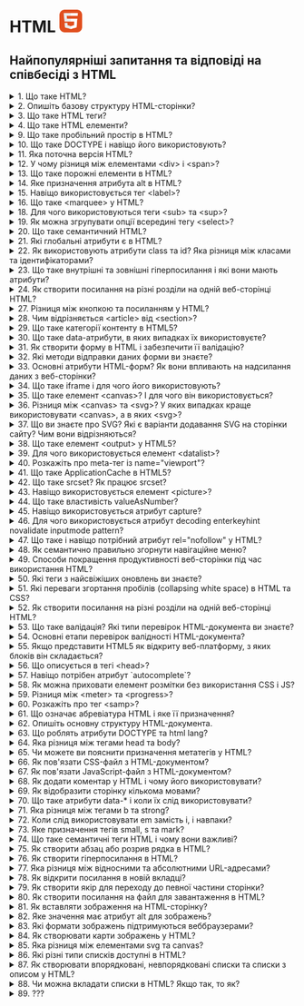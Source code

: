<h1>
  HTML <img src="./assets/html.svg" width="40" height="40" alt="HTML logo"/>
</h1>

<h2>Найпопулярніші запитання та відповіді на співбесіді з HTML</h2>

<details>
<summary>1. Що таке HTML?</summary>

#### HTML

`HTML` (HyperText Markup Language) — це інструкція для браузера, яка визначає
стандарт розмітки HTML, що використовується в документі.

[MDN link](https://developer.mozilla.org/en-US/docs/Web/HTML)

</details>

<details>
<summary>2. Опишіть базову структуру HTML-сторінки?</summary>

#### HTML

**Базова структура HTML-сторінки:**

Основні елементи:

`<!DOCTYPE html>` — оголошення типу документа. `<html>` — корінь HTML-документа.
`<head>` — метаінформація (включає кодування, viewport, заголовок). `<body>` —
основний вміст сторінки. `<header>`, `<main>`, `<footer>` — структурні елементи
для організації контенту.

html```

<!DOCTYPE html>
<html lang="en">
<head>
    <meta charset="UTF-8">
    <meta name="viewport" content="width=device-width, initial-scale=1.0">
    <title>Назва сторінки</title>
</head>
<body>
    <h1>Заголовок</h1>
    <p>Контент сторінки.</p>
</body>
</html>
```

[MDN link](https://developer.mozilla.org/en-US/docs/Learn_web_development/Core/Structuring_content/Structuring_documents)

</details>

<details>
<summary>3. Що таке HTML теги?</summary>

#### HTML

**HTML-теги** — це основні елементи мови HTML, які використовуються для
створення структури та форматування веб-сторінок.<br> **Формат:** Теги зазвичай
мають відкриваючу та закриваючу частини:

```
<назва_тега>Вміст</назва_тега>
```

### Наприклад:

html```

<p>Це абзац</p>
```

### Типи тегів:

1.  **Парні:** Мають відкриваючий і закриваючий тег (наприклад, `<div></div>`).
2.  **Одинарні:** Самозакриваються (наприклад, `<img />`).<br> Теги визначають
    елементи, такі як заголовки, списки, зображення, таблиці тощо.

[MDN link](https://developer.mozilla.org/en-US/docs/Glossary/Tag)

</details>

<details>
<summary>4. Що таке HTML елементи?</summary>

#### HTML

**HTML-елемент** — це одиниця структури веб-сторінки, що складається з тегу та
його вмісту. Елемент включає відкриваючий тег, закриваючий тег (якщо він
потрібен), а також будь-який вміст між ними.<br>

### Наприклад:

html```

<p>Це абзац.</p>
```

HTML-елементи можуть мати атрибути, що додають додаткову інформацію, наприклад:

html``` <a href="https://example.com">Посилання</a>

````

Тут `href` — це атрибут елемента `<a>`.

[MDN link](https://developer.mozilla.org/en-US/docs/Web/HTML/Element)

</details>

<details>
<summary>5. Що таке HTML атрибути?</summary>

#### HTML

**Атрибути HTML** — це спеціальні властивості, які додаються до тегів HTML для надання додаткової інформації про елементи або зміни їх поведінки. Вони складаються з пар "ім'я-значення", які записуються в відкриваючому тегу елемента.

## Основи атрибутів HTML

### Структура атрибутів

Атрибути зазвичай мають таку структуру:

html```
<element attribute="значення">Текст</element>
````

- **element:** тип HTML елемента (наприклад, `<a>`, `<img>`, `<input>`).
- **attribute:** ім'я атрибута (наприклад, `href`, `src`, `alt`).
- **значення:** значення атрибута, яке може бути обгорнуте в подвійні або
  одинарні лапки.

**Типи атрибутів** Існує кілька категорій атрибутів:

- **Необхідні атрибути**: необхідні для коректної роботи елемента (наприклад,
  `src` для зображень).
- **Необов'язкові атрибути**: використовуються для зміни стандартної поведінки
  (наприклад, `title` для підказок).
- **Стандартні атрибути**: підтримуються багатьма елементами (наприклад,
  `class`, `id`).
- **Атрибути подій**: запускають скрипти при певних діях користувача (наприклад,
  `onclick`).

### Приклади використання

Ось кілька прикладів атрибутів у HTML:

**1. Посилання:**

html``` <a href="https://www.example.com">Приклад посилання</a>

````

Атрибут `href` вказує URL-адресу, на яку веде посилання. 2. Зображення:

**2. Зображення:**

html```
<img src="image.jpg" alt="Опис зображення">
````

Атрибут `src` визначає шлях до зображення, а `alt` надає альтернативний текст.

**3. Форма:**

html``` <input type="text" id="name" name="name" required>

````

Тут `type`, `id`, `name` і `required` є атрибутами, що визначають тип поля вводу та його властивості.

**Важливість атрибутів**

Атрибути дозволяють розширити функціональність HTML елементів, налаштовуючи їх стиль, поведінку та взаємодію з користувачем. Вони є ключовими для створення інтерактивних веб-сторінок і забезпечують можливість валідації форм та інших дій на сайті

[MDN link](https://developer.mozilla.org/en-US/docs/Web/HTML/Attributes)

</details>

<details>
<summary>6. Які типи заголовків існують у HTML?</summary>

#### HTML

HTML має шість рівнів заголовків: `<h1>` до `<h6>`. `<h1>` — найбільший і найважливіший, `<h6>` — найменший і найменш важливий.

</details>

<details>
<summary>7. Які типи списків є в HTML?</summary>

#### HTML

- В HTML існують три основні типи списків:

  - **Нумерований список** (Ordered list `<ol>`): Список, елементи якого пронумеровані.

  - **Маркірований список** (Unordered list `<ul>`): Список, елементи якого позначені маркерами.

  - **Описовий список** (Definition list `<dl>`): Cписок відображається у вигляді тексту, де терміни (`<dt>`) виділяються окремо, а їхні описи (`<dd>`) розташовані під ними із відступом.

[W3schoolsua link](https://w3schoolsua.github.io/html/html_lists.html#gsc.tab=0)

</details>

<details>
<summary>8. Як відокремити частину тексту в HTML?</summary>

#### HTML

Щоб відокремити частину тексту в HTML, ви можете використати різні елементи для форматування чи структурування контенту. Ось кілька способів:

### 1. Використання тегів для виділення частини тексту\*\*

**a) Тег &lt;span&gt;**

Якщо вам потрібно виділити частину тексту без зміни його семантики (формату), ви можете використовувати тег `<span>`. Він не впливає на структуру документа і дає змогу застосовувати стилі через CSS.

html```
<p>Це звичайний текст, а ось <span style="color: red;">ця частина тексту</span> виділена червоним кольором.</p>
````

**b) Тег &lt;strong&gt; або &lt;b&gt;**

Якщо ви хочете підкреслити важливість частини тексту, використовуйте `<strong>`.
Це також має семантичне значення для пошукових систем і доступності. Тег `<b>`
лише додає жирний шрифт без семантики.

html```

<p>Цей текст <strong>важливий</strong> для розуміння.</p>
```

**c) Тег &lt;em&gt; або &lt;i&gt;**

Для виділення тексту курсивом можна використовувати `<em>` (емфаза, має
семантичне значення) або просто `<i>`, який не несе семантичного навантаження.

html```

<p>Цей текст <em>потрібно прочитати уважно</em>.</p>
```

### 2. Використання блочних елементів для відокремлення тексту

Якщо вам потрібно виділити більшу частину тексту або зробити її окремим блоком,
використовуйте блочні елементи:

**a) Тег &lt;div&gt;** Цей елемент використовується для групування інших
елементів або текстів. Ви можете додати до нього стилі або клас.

html```

<div style="background-color: lightgray; padding: 10px;">
  Це відокремлений блок тексту.
</div>
```

**b) Тег &lt;section&gt;**

Якщо частина тексту має певну тематику, можна використати тег `<section>`, який
позначає логічно відокремлену частину документа.

html```

<section>
  <h2>Розділ 1</h2>
  <p>Цей текст належить до першого розділу.</p>
</section>
```

### 3. Використання списків для відокремлення пунктів

**a) Тег &lt;ul&gt; для ненумерованих списків** Використовується для створення
списків без нумерації.

html```

<ul>
  <li>Пункт 1</li>
  <li>Пункт 2</li>
  <li>Пункт 3</li>
</ul>
```

**b) Тег &lt;ol&gt; для нумерованих списків** Використовується для створення
списків з нумерацією.

html```

<ol>
  <li>Перше завдання</li>
  <li>Друге завдання</li>
  <li>Третє завдання</li>
</ol>
```

### Підсумок:

Вибір способу для відокремлення частини тексту залежить від того, що ви хочете
досягти: чи це просто форматування, чи логічна структура контенту. Для простих
стилів — використовуйте `<span>` чи інші інлайнові елементи, для структуризації
— блочні елементи, такі як `<div>`, `<section>`, `<article>`.

</details>

<details>
<summary>9. Що таке пробільний простір в HTML?</summary>

#### HTML

У контексті HTML, **white space** (пробільний простір) — це будь-який невидимий
символ, який використовується для розділення елементів або тексту на сторінці.
Це може бути:

1. **Пробіли (space)**: Використовуються для розділення слів або елементів.
2. **Переноси рядка (newlines)**: Вони відокремлюють рядки тексту або елементів.
3. **Табуляції (tab)**: Використовуються для відступів або для організації коду,
   але не впливають на відображення на сторінці.
4. Різні інші символи пробілу, наприклад, неформатований пробіл (`&nbsp;`), який
   можна використовувати для створення постійного пробілу, що не згортатиметься.

### Як працює пробільний простір у HTML:

1. У HTML браузери зазвичай ігнорують зайві пробіли, нові рядки або табуляції.
   Тобто кілька пробілів або нових рядків між елементами в коді не змінюють
   відображення на сторінці. Наприклад:

html```

<p>Це    приклад    тексту.</p>
```

Відобразиться як:

```
Це приклад тексту.
```

Тобто кілька пробілів між словами буде проігноровано.

2. HTML дозволяє використовувати спеціальні символи для створення пробільного
   простору, коли це потрібно, наприклад:

- **`&nbsp;`** — нерозривний пробіл (не буде згорнутий при згортанні пробілів).
- **`&#160;`** — також нерозривний пробіл.

### Використання пробілу для форматування:

Пробільний простір в HTML також важливий для організації структури коду, що
допомагає зробити його більш читабельним для розробників. Однак пробіли та
відступи не впливають на відображення в браузері (якщо тільки не
використовуються спеціальні символи, як `&nbsp;`).

### Пробіли в текстовому контенті:

Пробільний простір може бути важливим для відображення в текстових елементах,
таких як параграфи (`<p>`), заголовки (`<h1>`, `<h2>`, і т.д.), або списки
(`<ul>`, `<ol>`, `<li>`). Вони допомагають організувати текст і зробити його
більш зрозумілим для користувача.

### Підсумок:

У HTML пробільний простір — це будь-який символ, що не відображається на
сторінці, але використовується для розділення елементів чи тексту. Важливо
розуміти, як браузери обробляють пробіли, щоб правильно структурувати контент.

[MDN link](https://developer.mozilla.org/en-US/docs/Web/API/Document_Object_Model/Whitespace)

</details>

<details>
<summary>10. Що таке DOCTYPE і навіщо його використовують?</summary>

#### HTML

`DOCTYPE` — це інструкція для браузера, яка визначає стандарт розмітки HTML, що
використовується в документі.

### Призначення

    1. **Режим сумісності:** Вказує браузеру використовувати стандартний режим (standards mode), а не режим сумісності (quirks mode).
    2. **Правильний рендеринг:** Забезпечує коректне відображення сторінки відповідно до специфікації обраної версії HTML.

У HTML5 використовується коротка декларація:

```
<!DOCTYPE html>
```

Це мінімізує плутанину і є стандартом для сучасних веб-додатків.

[MDN link](https://developer.mozilla.org/en-US/docs/Glossary/Doctype)

</details>

<details>
<summary>11. Яка поточна версія HTML?</summary>

#### HTML

Поточна версія `HTML` — це `HTML5.2`. Вона була офіційно рекомендована W3C у
грудні 2017 року. HTML продовжує еволюціонувати, але HTML5.2 залишається основою
сучасної розробки.

[Wiki link](https://uk.wikipedia.org/wiki/HTML5)

</details>

<details>
<summary>12. У чому різниця між елементами &lt;div&gt; і &lt;span&gt;?</summary>

#### HTML

Елементи `<div>` і `<span>` в HTML використовуються для структуризації та
стилізації веб-контенту, але мають різні характеристики і призначення.

- `<div>` — є блочним елементом. Це означає, що він завжди починається з нового
  рядка і займає всю ширину доступного простору. Його зазвичай використовують
  для групування великих частин контенту, таких як кілька абзаців або зображення
  з підписами
- `<span>` — є рядковим (інлайн) елементом. Він не починає новий рядок і займає
  лише ту ширину, яку потребує його вміст. Використовується для стилізації
  менших фрагментів тексту або елементів, таких як слова в реченні

[Wiki link](https://uk.wikipedia.org/wiki/Div_and_span)<br>

</details>

<details>
<summary>13. Що таке порожні елементи в HTML?</summary>

#### HTML

Порожні елементи в HTML, також відомі як елементи без вмісту або самозакриваючі
елементи, — це елементи, які не мають внутрішнього вмісту і не потребують
закриваючого тегу. Вони використовуються для вставки специфічних функцій або
вмісту на веб-сторінці без необхідності оточувати їх текстом чи іншими
елементами.

### Основні характеристики порожніх елементів

1. Відсутність вмісту: Порожні елементи не містять тексту чи інших тегів між
   відкриваючим і закриваючим тегами. Наприклад, тег <br> використовується для
   вставки розриву рядка, а <img> — для вставки зображення.
2. Закриваючий тег: У HTML5 порожні елементи можуть бути представлені без
   закриваючого тегу, але їх можна також закривати за допомогою слешу (/>).
   Наприклад:
3. Приклади порожніх елементів: Основні приклади включають:

- `<img>` — для зображень.
- `<br>` — для розриву рядка.
- `<input>` — для елементів форми.
- `<hr>` — для горизонтальної лінії. Ці елементи не містять тексту чи інших
  елементів всередині.

4. Семантичне значення: Хоча порожні елементи не містять контенту, вони
   виконують важливі функції у структурі HTML-документа, забезпечуючи правильну
   семантику та функціональність сторінки

Порожні елементи є важливими для створення структурованих і функціональних
веб-сторінок, оскільки вони дозволяють інтегрувати різноманітний вміст без
зайвих тегів або контенту.

</details>

<details>
<summary>14. Яке призначення атрибута alt в HTML?</summary>

#### HTML

- Атрибут `alt` використовується для надання текстового опису зображення, якщо
  зображення не може бути відображене. Це також важливо для доступності, адже
  екранні читалки можуть озвучувати цей текст для людей з порушеннями зору.

[css.in.ua link](https://css.in.ua/html/tag/img/alt)<br>
[Attributes list on MDN link](https://developer.mozilla.org/en-US/docs/Web/HTML/Attributes)

</details>

<details>
<summary>15. Навіщо використовується тег &lt;label&gt;?</summary>

#### HTML

Тег `<label>` використовується для асоціації тексту з елементом форми, щоб
зробити його доступним для користувачів. Це полегшує взаємодію з формами,
особливо для користувачів з обмеженими можливостями.

html```

<form>
  <label for="username">Ім'я користувача:</label>
  <input type="text" id="username" name="username">

<label for="password">Пароль:</label>
<input type="password" id="password" name="password">

<button type="submit">Відправити</button>

</form>
```

</details>

<details>
<summary>16. Що таке &lt;marquee&gt; у HTML?</summary>

#### HTML

Тег `<marquee>` в HTML використовується для створення прокручуваного тексту або
елементів на веб-сторінці, відомого як "біжуча строка". Цей елемент дозволяє
переміщати текст або зображення в горизонтальному або вертикальному напрямку.

### Основні характеристики

- **Напрямок прокрутки:** За замовчуванням текст рухається зліва направо, але
  можна змінити напрямок на праворуч, вгору чи вниз за допомогою атрибута
  `direction`.
- **Тип поведінки:** Атрибут `behavior` визначає, як буде відбуватися прокрутка:
  - **`scroll`**: текст постійно рухається в заданому напрямку.
  - **`slide`**: текст рухається до краю і зупиняється.
  - **`alternate`**: текст змінює напрямок при досягненні краю12.

### Атрибути

Тег `<marquee>` має кілька атрибутів, які дозволяють налаштувати його вигляд і
поведінку:

- **`bgcolor`**: задає колір фону.
- **`height`**: висота області прокрутки.
- **`width`**: ширина області прокрутки.
- **`loop`**: кількість повторів прокрутки (за замовчуванням — безкінечно).
- **`scrollamount`**: швидкість руху контенту (значення в пікселях).
- **`scrolldelay`**: затримка між рухами в мілісекундах13.

### Приклад використання

Ось простий приклад використання тегу `<marquee>`:

html```
<marquee behavior="scroll" direction="left" bgcolor="#ffcc00" scrollamount="10">
Це біжучий текст! </marquee>

````

### Застарілість

Варто зазначити, що тег `<marquee>` вважається застарілим і не рекомендований для використання у сучасних веб-дизайнах. Багато розробників віддають перевагу CSS-анімаціям для досягнення подібного ефекту, оскільки це забезпечує кращу контрольованість і сумісність з новими стандартами HTML

[MDN link](https://developer.mozilla.org/en-US/docs/Web/HTML/Element/marquee)

</details>

<details>
<summary>17. Як відобразити таблицю на веб-сторінці HTML?</summary>

#### HTML

Щоб відобразити таблицю на веб-сторінці HTML, потрібно використовувати спеціальні теги для таблиць. Ось основні кроки та елементи для створення таблиці в HTML:

### 1. Основні теги для таблиці

- **`<table>`**: Створює саму таблицю.
- **`<tr>`**: Означає рядок таблиці (table row).
- **`<th>`**: Означає заголовок таблиці (table header), використовується для створення заголовків стовпців.
- **`<td>`**: Означає клітинку таблиці (table data), використовується для введення даних у таблицю.
- **`<thead>`**, **`<tbody>`**, **`<tfoot>`**: Означають частини таблиці для заголовків, основного вмісту та підсумкових рядків відповідно.

### 2. Приклад базової таблиці в HTML

html```
<table>
  <tr>
    <th>Заголовок 1</th>
    <th>Заголовок 2</th>
  </tr>
  <tr>
    <td>Дані 1</td>
    <td>Дані 2</td>
  </tr>
  <tr>
    <td>Дані 3</td>
    <td>Дані 4</td>
  </tr>
</table>
````

[MDN link](https://developer.mozilla.org/en-US/docs/Learn_web_development/Core/Structuring_content/HTML_table_basics)

</details>

<details>
<summary>18. Для чого використовуються теги &lt;sub&gt; та &lt;sup&gt;?</summary>

#### HTML

Теги `<sub>` і `<sup>` використовуються для відображення тексту у вигляді
підрядкового (наприклад, для хімічних формул) або верхньорядкового (наприклад,
для степенів) тексту.

html```

<p>H<sub>2</sub>O - вода</p> <!-- підрядковий текст -->
<p>x<sup>2</sup> - квадрат числа</p> <!-- верхньорядковий текст -->
```

</details>

<details>
<summary>19. Як можна згрупувати опції всередині тегу &lt;select&gt;?</summary>

#### HTML

Опції всередині тегу `<select>` можна групувати за допомогою тегу `<optgroup>`.

**Приклад:**

html``` <select>

  <optgroup label="Фрукти">
    <option value="apple">Яблуко</option>
    <option value="orange">Апельсин</option>
  </optgroup>
  <optgroup label="Овочі">
    <option value="carrot">Морква</option>
    <option value="potato">Картопля</option>
  </optgroup>
</select>
```

</details>

<details>
<summary>20. Що таке семантичний HTML?</summary>

#### HTML

**Семантичний HTML** — це використання тега в HTML, який чітко визначає свою
роль і значення в контексті документа. Це покращує доступність, SEO і підтримку
коду.

Наприклад, замість простого використання `<div>` для створення заголовків або
списків, використовуються спеціалізовані семантичні теги:

- `<header>` — для заголовку сторінки або розділу.
- `<footer>` — для футера.
- `<article>` — для самостійної одиниці контенту.
- `<section>` — для розділу, що містить тематичний вміст.
- `<nav>` — для навігаційних посилань.
- `<main>` — для основного вмісту сторінки.

Це допомагає пошуковим системам і екранним читалям правильно інтерпретувати
вміст сторінки.

[MDN link](https://developer.mozilla.org/en-US/docs/Glossary/Semantics)

</details>

<details>
<summary>21. Які глобальні атрибути є в HTML?</summary>

#### HTML

**Глобальні атрибути** — це атрибути, які можна використовувати з будь-яким
HTML-елементом, незалежно від його типу. Вони задають загальні властивості, такі
як ідентифікатори, стилі, мова, напрямок тексту та інші.

Глобальні атрибути: `id`, `class`, `style`, `title`, `data-*`, `lang`, `dir`,
`hidden`, `tabindex`, `accesskey`, `draggable`, `spellcheck`, `translate`.

</details>

<details>
<summary>22. Як використовують атрибути class та id? Яка різниця між класами та ідентифікаторами?</summary>

#### HTML

Атрибути `class` та `id` в HTML використовуються для ідентифікації та стилізації
елементів, але мають різні функції та обмеження.

### Атрибут `id`

- Унікальність: Атрибут id призначений для унікальної ідентифікації елемента на
  сторінці. Це означає, що в одному HTML-документі не може бути більше одного
  елемента з однаковим значенням `id`.
- Використання: Зазвичай використовується для прив'язки стилів у CSS або для
  доступу до елемента в JavaScript за допомогою методу `getElementById()`.

### Наприклад:

html```

<div id="header">Заголовок</div>
```

```css
#header {
  background-color: #f4f4f4;
}
```

### Атрибут `class`

- Множинність: Атрибут `class` дозволяє кільком елементам мати однакове значення
  класу. Це означає, що один і той же клас може бути застосований до багатьох
  елементів на сторінці.
- Використання: Використовується для групування стилів у CSS або для доступу до
  елементів у JavaScript через метод `getElementsByClassName()`.

### Наприклад:

html```

<div class="city">Київ</div>
<div class="city">Львів</div>
```

```js
const cities = document.getElementsByClassName('city');
```

### Основні відмінності між `class` та `id`

| Характеристика         | Атрибут `id`             | Атрибут `class`                          |
| ---------------------- | ------------------------ | ---------------------------------------- |
| Унікальність           | Унікальний на сторінці   | Може бути спільним для кількох елементів |
| Використання           | Для конкретного елемента | Для групи елементів                      |
| Доступ у JS            | `getElementById()`       | `getElementsByClassName()`               |
| Чутливість до регістру | Так                      | Так                                      |

Різниця:

- `class` може бути присвоєний кільком елементам, в той час як id має бути
  унікальним на сторінці (один елемент з таким ідентифікатором).
- `id` має вищий пріоритет у CSS, якщо використовувати селектори з однаковою
  специфічністю.

Підсумок:

- `class`: для групування елементів з однаковими стилями або функціональністю.
- `id`: для унікальної ідентифікації елемента на сторінці.

[w3schoolsua link](https://w3schoolsua.github.io/html/html_id.html#gsc.tab=0)

</details>

<details>
<summary>23. Що таке внутрішні та зовнішні гіперпосилання і які вони мають атрибути?</summary>

#### HTML

Внутрішні та зовнішні гіперпосилання в HTML є важливими елементами для навігації
веб-сторінок. Ось їх визначення та основні атрибути.

**Внутрішні гіперпосилання** — це посилання, яке веде на іншу частину тієї ж
веб-сторінки або на іншу сторінку того ж сайту.

**Зовнішні гіперпосилання** — це посилання, яке веде на інший сайт або домен.

### Атрибути для обох типів посилань:

1.  `href`: Основний атрибут, який вказує на адресу ресурсу (URL).

- Для внутрішнього посилання: `<a href="#section1">Перейти до розділу 1</a>`
- Для зовнішнього посилання:
  `<a href="https://example.com">Перейти на зовнішній сайт</a>`

2.  `target`: Визначає, де буде відкриватися посилання.

- `_self` — відкривається в тому ж вікні або вкладці (за замовчуванням).
- `_blank` — відкривається в новій вкладці або вікні.
- Приклад для відкриття в новій вкладці:
  `<a href="https://example.com" target="_blank">Відкрити в новій вкладці</a>`

3. rel: Визначає відносини між поточною сторінкою та сторінкою, на яку веде
   посилання. Для зовнішніх посилань часто використовують:

- `rel="noopener"`: запобігає передаванню інформації про джерело.
- `rel="noreferrer"`: запобігає передаванню реферера.
- Наприклад:
  `<a href="https://example.com" target="_blank" rel="noopener noreferrer">Зовнішнє посилання</a>`

[Wiki link](https://uk.wikipedia.org/wiki/Гіперпосилання)

</details>

<details>
<summary>24. Як створити посилання на різні розділи на одній веб-сторінці HTML?</summary>

#### HTML

Щоб створити посилання на різні секції в межах однієї HTML-сторінки,
використовуються ідентифікатори (id) елементів і посилання з символом #.

Приклад:

1. Додайте ідентифікатори до секцій:

html```

<h1 id="section1">Секція 1</h1>
<p>Тут текст секції 1.</p>

<h1 id="section2">Секція 2</h1>
<p>Тут текст секції 2.</p>
```

2. Створіть посилання, які вказують на ці секції:

html``` <a href="#section1">Перейти до Секції 1</a> <a href="#section2">Перейти
до Секції 2</a>

````

Клік на посилання прокрутить сторінку до відповідного елемента з вказаним `id`.

</details>

<details>
<summary>25. Чи мають елементи HTML власні дефолтні специфічні стилі?</summary>

#### HTML

Так, кожен HTML-елемент має дефолтні стилі, які задаються браузером (user agent styles). Наприклад:

`<h1>` — великий жирний текст.
`<ul>` і `<ol>` — відступи та маркери/нумерація.
`<a>` — синій текст з підкресленням.
`<button>` — стандартне оформлення кнопки.
`<input>` — базова рамка та відступи.

</details>

<details>
<summary>26. Як семантично правильно зверстати зображення з підписом?</summary>

#### HTML

Використовуйте тег `<figure>` для обгортки зображення і `<figcaption>` для підпису.

html```
<figure>
  <img src="example.jpg" alt="Опис зображення">
  <figcaption>Підпис до зображення</figcaption>
</figure>
````

**Пояснення:**

- `<figure>` — елемент, який містить зображення та його підпис. Це семантичний
  контейнер, який допомагає групі вмісту (наприклад, зображення, діаграми,
  таблиці) бути структурованим та зрозумілим.

- `<img>` - сам елемент зображення. Важливо завжди використовувати атрибут alt,
  який описує зображення. Це необхідно для доступності, щоб люди з вадами зору
  могли зрозуміти, що зображено.

- `<figcaption>` — елемент підпису, який пояснює зображення. Він може бути
  розташований як до, так і після тега `<img>`, але найчастіше ставлять його
  після зображення для кращої читальності.

Додатково: Якщо картинка має декоративний характер (наприклад, фонова або
декоративна іконка), атрибут alt можна залишити порожнім:
`<img src="image.jpg" alt="">`. Використання семантичних елементів покращує
доступність та полегшує індексацію сторінки пошуковими системами.

</details>

<details>
<summary>27. Різниця між кнопкою та посиланням у HTML?</summary>

#### HTML

- **Кнопка** (`<button>`) використовується для виконання дії на сторінці,
  наприклад, для відправки форми або запуску скрипта.
- **Посилання** (`<a>`) використовується для навігації до іншої сторінки або
ресурсу.
</details>

<details>
<summary>28. Чим відрізняється &lt;article&gt; від &lt;section&gt;?</summary>

#### HTML

- **`<article>`** використовується для незалежних, самодостатніх блоків
  контенту, які можуть бути повторно використані чи розповсюджені, наприклад,
  статті, блог-пости, новини.

- **`<section>`** — це частина документа, яка організовує контент за темами чи
розділами, але не має значення без контексту всього документа.
</details>

<details>
<summary>29. Що таке категорії контенту в HTML5?</summary>

#### HTML

Категорії контенту в HTML5 визначають типи елементів і їх роль у документі.
Основні категорії:

- **Metadata content** (метадані)
- **Flow content** (потоковий контент)
- **Sectioning content** (секційний контент)
- **Heading content** (заголовки)
- **Phrasing content** (фразовий контент)
- **Embedded content** (вбудований контент)
- **Interactive content** (інтерактивний контент).
</details>

<details>
<summary>30. Що таке data-атрибути, в яких випадках їх використовуєте?</summary>

#### HTML

**Data-атрибути** — це спеціальні атрибути в HTML, які дозволяють зберігати
додаткову інформацію про елементи без необхідності використовувати нестандартні
атрибути. Вони починаються з префікса data-, після якого може слідувати будь-яке
слово, що описує дані.

### Основні характеристики data-атрибутів

**1. Синтаксис:** Data-атрибут повинен починатися з `data-`, після чого йде
назва атрибута, яка може містити літери, цифри та дефіси. Наприклад:

html```

<div data-user-id="12345"></div>
```

**2. Зберігання даних:** Data-атрибути використовуються для зберігання
інформації, яка не відображається на екрані, але може бути корисною для скриптів
або стилів. Це дозволяє розширити функціональність HTML-елементів без порушення
стандартів.

**3. Доступ через JavaScript:** Для доступу до значень data-атрибутів у
JavaScript можна використовувати об'єкт `dataset`. Наприклад:

JavaScript``` const userId = document.querySelector('div').dataset.userId; //
"12345"

````

### Використання в CSS:

Data-атрибути також можуть бути використані в CSS для стилізації елементів на основі їх значень. Наприклад:

```css
div[data-user-id="12345"] {
  background-color: yellow;
}
````

### Коли використовувати data-атрибути

- Зберігання метаданих: Коли потрібно зберігати інформацію про елемент, яка не є
  частиною видимого контенту (наприклад, ідентифікатори, статуси).
- Взаємодія з JavaScript: Коли дані потрібні для обробки подій або маніпуляцій
  на сторінці.
- Стилізація: Коли потрібно змінювати стиль елемента в залежності від його
  атрибутів. Data-атрибути є потужним інструментом для веб-розробників, оскільки
  вони дозволяють зберігати додаткову інформацію без шкоди для структури
  документа і забезпечують легкий доступ до цих даних через JavaScript та CSS.

[MDN link](https://developer.mozilla.org/en-US/docs/Learn_web_development/Howto/Solve_HTML_problems/Use_data_attributes)
[MDN link](https://developer.mozilla.org/en-US/docs/Web/HTML/Global_attributes/data-*)

</details>

<details>
<summary>31. Як створити форму в HTML і забезпечити її валідацію?</summary>

#### HTML

Створення форм в HTML є важливим аспектом веб-розробки, що дозволяє користувачам
вводити та надсилати дані. Для забезпечення коректності введених даних існують
різні методи валідації форм. Розглянемо, як створити базову форму та реалізувати
її валідацію.

## Створення форми в HTML

### Основна структура

Форма в HTML визначається за допомогою тегу `<form>`, який містить інші
елементи, такі як поля введення, кнопки тощо. Основні атрибути тега `<form>`:

- **action**: URL-адреса, куди будуть надсилатися дані форми.
- **method**: метод надсилання даних (зазвичай GET або POST).

### Приклад базової форми

html```

<form action="/submit" method="post">
    <label for="username">Ім'я користувача:</label>
    <input type="text" id="username" name="username" required>

    <label for="password">Пароль:</label>
    <input type="password" id="password" name="password" required>

    <input type="submit" value="Відправити">

</form>
```

У цьому прикладі форма містить два поля: для введення імені користувача та
пароля. Атрибут required забезпечує, що ці поля повинні бути заповнені перед
відправкою.

### Валідація форм

Валідація форм може бути реалізована як на стороні клієнта (в браузері), так і
на стороні сервера.

**1. Валідація на стороні клієнта**

HTML5 пропонує вбудовану валідацію через атрибути, такі як `required`,
`minlength`, `maxlength`, `pattern` тощо.

Наприклад:

html``` <input type="email" id="email" name="email" required>

````

Цей код забезпечує перевірку, що введене значення є дійсною електронною адресою.

**2. Валідація за допомогою JavaScript**

Для більш складних перевірок можна використовувати JavaScript.

Наприклад:

```js
<form id="myForm">
    <label for="age">Вік:</label>
    <input type="number" id="age" name="age">
    <input type="submit" value="Відправити">
</form>

<script>
document.getElementById("myForm").onsubmit = function() {
    var age = document.getElementById("age").value;
    if (age < 18) {
        alert("Вам повинно бути не менше 18 років.");
        return false; // Зупиняє відправку форми
    }
};
</script>
````

У цьому прикладі при спробі відправити форму перевіряється, чи вік користувача
не менше 18 років.

**3. Валідація на стороні сервера**

Незалежно від того, чи проводиться валідація на клієнтській стороні, важливо
також перевіряти дані на сервері для запобігання зловживанням та помилкам.

### Висновок

Створення форм у HTML є простим процесом, який можна доповнити різними методами
валідації для забезпечення коректності введених даних. Використовуючи атрибути
HTML5 та JavaScript, ви можете створити зручні та безпечні форми для збору
інформації від користувачів.

[freecodecamp link](https://www.freecodecamp.org/ukrainian/news/formy-v-html-yak-stvoryty-bazovi-formy-za-dopomohoyu-html/)

</details>

<details>
<summary>32. Які методи відправки даних форми ви знаєте?</summary>

#### HTML

Існує кілька основних методів відправки даних форми в HTML, які визначають, як
дані будуть передані на сервер. Основні з них — це GET та POST.

**1. Метод `GET`**

Метод `GET` передає дані через URL-адресу. Усі параметри запиту додаються до
URL, що робить їх видимими в адресному рядку браузера. Це підходить для запитів,
які не потребують конфіденційності, наприклад, для форм пошуку.

Приклад:

html```

<form action="http://example.com/search" method="get">
    <input type="text" name="query" placeholder="Пошук...">
    <input type="submit" value="Знайти">
</form>

````

_Переваги:_

- Простота використання.
- Легкість у кешуванні запитів.

_Недоліки:_

- Обмеження на кількість переданих даних (залежить від браузера).
- Дані видимі в адресному рядку, що небажано для конфіденційної інформації.

**2. Метод `POST`**

Метод `POST` передає дані в тілі HTTP-запиту, що робить їх невидимими для користувача. Цей метод підходить для форм, які містять конфіденційну інформацію (наприклад, паролі) або великі обсяги даних.

Приклад:

html```
<form action="http://example.com/submit" method="post">
    <input type="text" name="username" placeholder="Ім'я користувача" required>
    <input type="password" name="password" placeholder="Пароль" required>
    <input type="submit" value="Увійти">
</form>

````

_Переваги:_

- Більше обмежень на обсяг переданих даних.
- Дані не відображаються в адресному рядку.

_Недоліки:_

- Менш зручний для кешування.

**3. Використання `FormData`**

Об'єкт `FormData` дозволяє збирати дані з форми та надсилати їх за допомогою
JavaScript (наприклад, через `fetch`). Це особливо корисно для асинхронних
запитів.

_Приклад:_

```
<form id="myForm">
    <input type="text" name="name" value="John">
    <input type="submit">
</form>

<script>
document.getElementById('myForm').onsubmit = async (e) => {
    e.preventDefault();
    let formData = new FormData(e.target);
    let response = await fetch('/submit', {
        method: 'POST',
        body: formData
    });
    let result = await response.json();
    alert(result.message);
};
</script>
```

_Переваги:_

- Можливість надсилати файли разом з іншими даними.
- Гнучкість у роботі з формами без перезавантаження сторінки.

### Висновок

Основними методами відправки даних форм є GET і POST, кожен з яких має свої
переваги і недоліки. Для більш складних сценаріїв можна використовувати об'єкт
FormData, що забезпечує гнучкість і можливість асинхронного надсилання даних.

[MDN link](https://developer.mozilla.org/en-US/docs/Learn_web_development/Extensions/Forms/Sending_and_retrieving_form_data)

</details>

<details>
<summary>33. Основні атрибути HTML-форм? Як вони впливають на надсилання даних з веб-сторінки?</summary>

#### HTML

### Основні атрибути HTML-форм:

- **action:** Визначає URL, куди відправляються дані форми.
- **method:** Визначає метод HTTP для відправки даних (GET або POST).
- **enctype:** Вказує тип кодування при відправці форми (наприклад,
  multipart/form-data для завантаження файлів).
- **target:** Визначає, де відкриється результат після відправки форми
  (наприклад, `_blank` для нового вікна).
- **name:** Дає ім'я формі для ідентифікації в JavaScript або під час відправки
  даних.

Ці атрибути визначають, як дані форми будуть оброблені, куди відправлені та як
їх передавати (наприклад, безпечно через POST чи через URL з GET).

Приклад HTML-форм з основними атрибутами:

```
<form action="/submit" method="POST" enctype="multipart/form-data" target="_blank">
  <label for="username">Ім'я користувача:</label>
  <input type="text" id="username" name="username" required>

  <label for="file">Файл:</label>
  <input type="file" id="file" name="file">

  <button type="submit">Відправити</button>
</form>
```

</details>

<details>
<summary>34. Що таке iframe і для чого його використовують?</summary>

#### HTML

**iFrame (inline frame)** — це HTML-елемент, який дозволяє вбудовувати один
HTML-документ у межах іншого. Це створює прямокутну область на веб-сторінці, в
якій може відображатися вміст з іншого джерела, включаючи веб-сторінки, відео,
карти та інші інтерактивні елементи.

## Використання iFrame

### iFrame має кілька основних застосувань:

- **Вбудовування зовнішнього контенту:** За допомогою iFrame можна вставляти
  контент з інших веб-сайтів, наприклад, новинні стрічки, соціальні мережі або
  інтерактивні елементи. Це дозволяє збагачувати хост-сайт динамічним контентом
  без складної інтеграції.
- **Інтеграція мультимедіа:** iFrame часто використовується для вбудовування
  відео з платформ, таких як YouTube або Vimeo. Це дозволяє користувачам
  переглядати відео безпосередньо на сторінці без необхідності переходити на
  інший сайт.
- **Відображення карт:** Наприклад, Google Maps можна вбудувати на сайт за
  допомогою iFrame, що дозволяє відвідувачам бачити місцезнаходження компанії
  безпосередньо на сторінці.
- **Створення "сайту всередині сайту":** iFrame може використовуватися для
  вбудовування інших веб-сайтів або мікросайтів, дозволяючи користувачам
  переміщатися по них без виходу з основної сторінки.
- **Ізоляція контенту:** Розробники можуть використовувати iFrame для ізоляції
  контенту, який може поводитися по-різному в різних браузерах. Це може бути
  корисно для тимчасових рішень під час розробки постійних.

[MDN link](https://developer.mozilla.org/en-US/docs/Web/HTML/Element/iframe)
[MDN Embedding link](https://developer.mozilla.org/en-US/docs/Learn_web_development/Core/Structuring_content/General_embedding_technologies)

</details>

<details>
<summary>35. Що таке елемент &lt;canvas&gt;? І для чого він використовується?</summary>

#### HTML

Елемент `<canvas>` — це контейнер для малювання графіки за допомогою JavaScript.

**Призначення:**

- Створення 2D-графіки (малювання ліній, фігур).
- Анімація.
- Візуалізація даних (графіки, діаграми).
- Обробка зображень.
- Рендеринг ігор або інтерактивних ефектів.
</details>

<details>
<summary>36. Різниця між &lt;canvas&gt; та &lt;svg&gt;? У яких випадках краще використовувати &lt;canvas&gt;, а в яких &lt;svg&gt;?</summary>

#### HTML

**Різниця:**

**1. `<canvas>`:**

- Растрова графіка.
- Малюнок оновлюється пікселями.
- Підходить для анімацій, ігор, візуалізацій із високою частотою оновлення.

**2. `<svg>`:**

- Векторна графіка.
- Заснована на XML, дозволяє працювати з окремими елементами.
- Підходить для статичних зображень, діаграм, ікон.

**Вибір:**

Використовуйте `<canvas>`, якщо потрібна швидкодіюча динамічна графіка (графіки,
ігри). Використовуйте `<svg>`, якщо важливі чіткість при масштабуванні та
інтерактивність окремих елементів.

### `<canvas>`

**Плюси:**

- Гнучкість: можна малювати будь-які графічні елементи.
- Висока швидкість при великій кількості елементів.
- Підходить для анімацій та ігор.

**Мінуси:**

- Векторне масштабування неможливе.
- Важче маніпулювати окремими елементами після їх малювання.
- Потрібен JavaScript для малювання.

### `<svg>`

**Плюси:**

- Векторна графіка: масштабування без втрати якості.
- Легко редагувати елементи після малювання.
- Підтримка анімацій через CSS та SMIL.

**Мінуси:**

- Менша продуктивність при великій кількості елементів.
- Не так гнучко, як canvas для складних анімацій або ігор.
</details>

<details>
<summary>37. Що ви знаєте про SVG? Які є варіанти додавання SVG на сторінки сайту? Чим вони відрізняються?</summary>

#### HTML

**SVG (Scalable Vector Graphics)** — це формат векторної графіки, який дозволяє
створювати двомірні зображення за допомогою XML. Існує кілька способів додавання
SVG на веб-сторінки, кожен з яких має свої особливості.

### Варіанти додавання SVG на веб-сторінки

**1. Використання тегу `<img>`**

Цей метод є найпростішим способом вставлення SVG. Просто вкажіть шлях до файлу
SVG у атрибуті src:

```
<img src="my-image.svg" alt="Опис зображення">
```

_Переваги:_

- Легкість використання.
- Підтримка всіх браузерів.

_Недоліки:_

- Обмежена можливість стилізації через CSS.

**2. Вбудовування SVG через тег `<svg>`**

Ви можете вставити код SVG безпосередньо в HTML-документ:

```
<svg width="200" height="200">
    <circle cx="100" cy="100" r="80" fill="green" />
</svg>

```

_Переваги:_

- Можливість стилізації через CSS.
- Легкий доступ до елементів SVG для маніпуляцій за допомогою JavaScript.

_Недоліки:_

- Збільшення розміру HTML-документа, якщо SVG великий.

**3. Використання тегу `<object>`**

Цей метод дозволяє вставити SVG як об'єкт:

```
<object data="my-image.svg" type="image/svg+xml" width="300" height="300"></object>
```

_Переваги:_

- Підтримує інтерактивність SVG.
- Можливість завантаження SVG з інших доменів. Недоліки:
- Може не підтримуватися в деяких старих браузерах

**4. Використання тегу `<iframe>`**

SVG можна також вставити через iframe:

```
<iframe src="my-image.svg" width="300" height="300"></iframe>
```

_Переваги:_

- Ізоляція контенту, що може бути корисним для безпеки.

_Недоліки:_

- Обмежена можливість взаємодії з CSS і JavaScript на сторінці.

**5. Використання псевдоелементів `::before` або `::after`**

SVG можна вставити в CSS через властивість `content`:

```css
.element::before {
  content: url('my-image.svg');
}
```

_Переваги:_

- Додає графіку без зміни HTML-коду. Недоліки:
- Обмежена можливість взаємодії та стилізації

_Висновок_

Кожен метод додавання SVG має свої переваги та недоліки. Вибір підходящого
способу залежить від конкретних потреб проекту. Вбудовування SVG через тег
`<svg>` забезпечує найбільшу гнучкість у стилізації та інтерактивності, тоді як
використання `<img>` є найпростішим способом для статичних зображень.

[freecodecamp link](https://www.freecodecamp.org/ukrainian/news/yak-vykorystovuvaty-zobrazhennya-svg-u-css-ta-html-tutorial-dlya-pochatkivtsiv/)<br>
[MDN link](https://developer.mozilla.org/en-US/docs/Web/SVG/Tutorial)

</details>

<details>
<summary>38. Що таке елемент &lt;output&gt; у HTML5?</summary>

#### HTML

Елемент `<output>` в HTML5 використовується для відображення результату
обчислень або взаємодії з формами. Зазвичай використовується для відображення
значень, отриманих після введення даних у форму або виконання JavaScript.

</details>

<details>
<summary>39. Для чого використовується елемент  &lt;datalist&gt;?</summary>

#### HTML

Елемент `<datalist>` використовується для створення списку варіантів, які можна
вибрати в полі введення `<input>`.

```
<input list="options" name="example">
<datalist id="options">
  <option value="Варіант 1">
  <option value="Варіант 2">
  <option value="Варіант 3">
</datalist>
```

</details>

<details>
<summary>40. Розкажіть про meta-тег із name="viewport"?</summary>

#### HTML

Мета-тег `<meta name="viewport">` використовується для управління масштабуванням
і відображенням сторінки на мобільних пристроях.

```
<meta name="viewport" content="width=device-width, initial-scale=1.0" />
```

</details>

<details>
<summary>41. Що таке ApplicationCache в HTML5?</summary>

#### HTML

**`ApplicationCache`** в HTML5 — це механізм для офлайн-доступу до веб-додатків.
Він дозволяє зберігати ресурси веб-сторінки (HTML, CSS, JavaScript, зображення)
в кеші браузера, що дає змогу користувачам працювати з додатком без
інтернет-з’єднання.

Відповідно до специфікації HTML5, цей механізм був застарілий і замінений новими
API, такими як **Service Workers**.

</details>

<details>
<summary>42. Що таке srcset? Як працює srcset?</summary>

#### HTML

**`srcset`** — це атрибут, який дозволяє браузеру вибирати найбільш підходящий
варіант зображення в залежності від роздільної здатності екрана або ширини
вікна.

Як працює: Вказує кілька варіантів зображень з різною роздільною здатністю або
розмірами, і браузер вибирає найкращий залежно від умов. Наприклад:

```
<img src="image.jpg" srcset="image-480w.jpg 480w, image-800w.jpg 800w" alt="example">
```

</details>

<details>
<summary>43. Навіщо використовується елемент &lt;picture&gt;?</summary>

#### HTML

Елемент **`<picture>`** використовується для визначення різних варіантів
зображень в залежності від умов, таких як розмір екрану або роздільна здатність.
Це дозволяє вибирати найкраще зображення для конкретного пристрою.

</details>

<details>
<summary>44. Що таке властивість valueAsNumber?</summary>

#### HTML

Властивість `valueAsNumber` повертає значення елемента форми як число. Воно
доступне для елементів, таких як `<input>` з типами `number`, `range` та іншими,
де очікується числове введення. Якщо значення не число, властивість повертає
`NaN`.

</details>

<details>
<summary>45. Навіщо використовується атрибут capture?</summary>

#### HTML

Атрибут capture використовується в елементах форми, таких як
`<input type="file">`, для запуску камери або мікрофона замість вибору файлу з
пам'яті пристрою. Це дозволяє користувачу безпосередньо зробити фото або
записати аудіо.

Приклад використання атрибута `capture`:

```
<form>
  <label for="camera">Зробити фото:</label>
  <input type="file" id="camera" name="camera" accept="image/*" capture="camera">

  <label for="audio">Записати звук:</label>
  <input type="file" id="audio" name="audio" accept="audio/*" capture="microphone">

  <button type="submit">Відправити</button>
</form>
```

</details>

<details>
<summary>46. Для чого використовується атрибут decoding enterkeyhint novalidate inputmode pattern?</summary>

#### HTML

- `decoding`: Визначає, як браузер має обробляти зображення (необов'язкове).
- `enterkeyhint`: Дає браузеру підказку, що робити при натисканні Enter.
- `novalidate`: Вимикає валідацію форми при її відправці.
- `inputmode`: Вказує тип введення (наприклад, текст, телефон).
- `pattern`: Задає регулярний вираз для перевірки введеного значення.

```
<form novalidate>
  <label for="email">Email:</label>
  <input type="email" id="email" name="email" pattern="[a-z0-9._%+-]+@[a-z0-9.-]+\.[a-z]{2,}$" required>

  <label for="phone">Phone:</label>
  <input type="tel" id="phone" name="phone" inputmode="tel" required>

  <label for="comments">Comments:</label>
  <textarea id="comments" name="comments" decoding="async"></textarea>

  <button type="submit" enterkeyhint="send">Submit</button>
</form>
```

</details>

<details>
<summary>47. Що таке і навіщо потрібний атрибут rel="nofollow" у HTML?</summary>

#### HTML

Атрибут `rel="nofollow"` вказує пошуковим системам, що не потрібно враховувати
дане посилання для оцінки рангу сторінки. Зазвичай використовується для
запобігання передачі ваги SEO або для посилань, яким не можна довіряти,
наприклад, в коментарях чи рекламних матеріалах.

Приклад використання атрибута rel="nofollow":

```
<a href="https://example.com" rel="nofollow">Не довіряти цьому посиланню</a>
```

У цьому випадку, пошукові системи не будуть враховувати це посилання при оцінці
сторінки.

</details>

<details>
<summary>48. Як семантично правильно згорнути навігаційне меню?</summary>

#### HTML

Для семантично правильного верстання навігаційного меню використовується елемент
`<nav>`, всередині якого знаходяться списки з посиланнями.

Приклад:

```
<nav>
  <ul>
    <li><a href="#home">Головна</a></li>
    <li><a href="#about">Про нас</a></li>
    <li><a href="#services">Послуги</a></li>
    <li><a href="#contact">Контакти</a></li>
  </ul>
</nav>
```

</details>

<details>
<summary>49. Способи покращення продуктивності веб-сторінки під час використання HTML?</summary>

#### HTML

### 1. Використовувати атрибути `async` або `defer` для завантаження скриптів.

```
<script src="script.js" async></script>
```

### 2. Мінімізувати HTML, CSS і JavaScript.

- Використовуйте інструменти на кшталт UglifyJS для JavaScript та CSS Minifier
  для CSS, щоб зменшити об'єм файлів.

### 3. Використовувати кешування браузера.

- У файлі .htaccess можна додати правила кешування:

```
<filesMatch "\.(html|css|js|jpg|jpeg|png|gif|svg)$">
  ExpiresActive On
  ExpiresDefault "access plus 1 year"
</filesMatch>
```

### 4. Зменшувати розмір зображень (наприклад, за допомогою формату WebP).

```
<img src="image.webp" alt="Image" width="600" height="400">
```

### 5. Використовувати CDN для статичних файлів.

```
<link rel="stylesheet" href="https://cdn.example.com/styles.css">
```

### 6. Використовувати сучасні елементи, як <picture> для адаптивних зображень.

```
<picture>
  <source srcset="image-800w.jpg" media="(min-width: 800px)">
  <img src="image-400w.jpg" alt="Responsive image">
</picture>
```

### 7. Обмежити кількість HTTP-запитів.

- Об'єднати CSS та JavaScript файли: Замість декількох файлів CSS або JS
  об'єднайте їх в один, щоб зменшити кількість запитів.

```
<link rel="stylesheet" href="styles.min.css">
<script src="scripts.min.js"></script>
```

- Використовувати спрайти для зображень: Об'єднайте кілька малих зображень
  (наприклад, іконки) в один файл-спрайт, зменшуючи кількість запитів на
  зображення.

```css
.icon {
  background-image: url('sprite.png');
  background-position: 0 0;
  width: 20px;
  height: 20px;
}
```

- Інлайн-ресурси: Інлайнити невеликі CSS або JavaScript файли прямо в HTML, щоб
  уникнути окремих запитів.

```
<style>
  body { background-color: #fff; }
</style>
<script>
  alert('Page Loaded');
</script>
```

- Використовувати кешування: Налаштуйте заголовки для кешування статичних файлів
  (CSS, JS, зображень), щоб браузер повторно використовував ці ресурси, замість
  того щоб запитувати їх знову.

- Шрифти: Об’єднуйте шрифти в один файл замість використання кількох запитів на
  різні формати (woff, woff2, ttf).

### 8. Використовувати Lazy Loading для зображень.

```
<img src="image.jpg" alt="Image" loading="lazy">
```

</details>

<details>
<summary>50. Які теги з найсвіжіших оновлень ви знаєте?</summary>

#### HTML

- `<mark>`: Для виділення тексту (позначення важливих фрагментів).
- `<progress>`: Для відображення прогресу виконання задачі.
- `<meter>`: Для вимірювання значення в певному діапазоні (наприклад, рівень
  батареї).

</details>

<details>
<summary>51. Які переваги згортання пробілів (collapsing white space) в HTML та CSS?</summary>

#### HTML

**1. Зменшення розміру файлів:** Коли зайві пробіли, нові рядки або табуляції
автоматично згортатимуться, це допомагає зменшити розмір файлів, що може бути
корисно для оптимізації швидкості завантаження веб-сторінки. Це особливо важливо
для мобільних пристроїв або при повільному інтернет-з'єднанні.

**2. Спрощення структури документа:** Згортання пробілів дозволяє уникнути
зайвих пробілів між елементами, що робить код HTML та CSS більш чистим і
зрозумілим. Код стає компактнішим, і його легше підтримувати та редагувати.

**3. Покращення читабельності контенту:** Згортання пробілів дозволяє браузеру
правильно відображати текст, забезпечуючи, щоб зайві пробіли не порушували
структуру та відображення елементів. Це особливо важливо при відображенні тексту
в абзацах, списках або інших блочних елементах.

**4. Ізоляція та відокремлення елементів:** Коли працює згортання пробілів,
можна забезпечити рівномірний розподіл простору між елементами, що дозволяє
більш ефективно керувати відстанями між ними, без того щоб зайві пробіли
впливали на вигляд веб-сторінки.

**5. Уникнення непотрібних порушень макета:** В деяких випадках зайві пробіли
можуть спричиняти небажану поведінку макета, наприклад, додавання непотрібних
відступів між елементами. Згортання пробілів допомагає уникнути таких ситуацій і
зберегти дизайн відповідно до заданих правил стилів.

**Згортання пробілів** — це стандартна поведінка в HTML, що дозволяє браузеру
ігнорувати зайві пробіли, кілька переносів рядка або табуляцій між текстовими
елементами. Таким чином, візуальне відображення не залежить від кількості
пробілів у коді.

[MDN link](https://developer.mozilla.org/en-US/docs/Web/CSS/white-space-collapse)

</details>

<details>
<summary>52. Як створити посилання на різні розділи на одній веб-сторінці HTML?</summary>

#### HTML

Відповідь: Для створення гіперпосилання використовується тег `<a>`. Атрибут href
вказує URL або шлях.

Приклад:

```
<a href="https://example.com">Перейти на Example</a>
```

</details>

<details>
<summary>53. Що таке валідація? Які типи перевірок HTML-документа ви знаєте?</summary>

#### HTML

Валідація — це процес перевірки коректності коду HTML-документа відповідно до
стандартів W3C.

**Типи перевірок:**

1. **Синтаксична валідація** — перевірка правильності синтаксису та структури
   тегів.
2. **Валідація атрибутів** — перевірка правильності та відповідності
   використаних атрибутів.
3. **Валідація доступності (Accessibility)** — перевірка на відповідність
   стандартам доступності, наприклад WCAG.
4. **Перевірка сумісності** — оцінка роботи коду в різних браузерах.
5. **SEO-валидация** — перевірка оптимізації документа для пошукових систем.
6. **Перевірка швидкодії** — аналіз завантаження та продуктивності.
</details>

<details>
<summary>54. Основні етапи перевірок валідності HTML-документа?</summary>

#### HTML

7. **Перевірка синтаксису** — аналіз тегів, вкладеності та закриття.
8. **Перевірка атрибутів** — відповідність атрибутів специфікації.
9. **Перевірка DocType** — відповідність документа заявленому типу.
10. **Перевірка доступності** — наявність елементів для підтримки доступності
    (alt, aria).
11. **Перевірка семантики** — правильне використання семантичних тегів.
12. **Перевірка посилань** — аналіз працездатності та коректності URL.
</details>

<details>
<summary>55. Якщо представити HTML5 як відкриту веб-платформу, з яких блоків він складається?</summary>

#### HTML

13. **Семантика** — семантичні теги для структурування контенту (header, footer,
    article).
14. **Мультимедіа** — підтримка аудіо та відео (audio, video).
15. **Графіка** — елементи для роботи з графікою (canvas, SVG).
16. **Сховище і офлайн** — API для локального зберігання даних (localStorage,
    IndexedDB).
17. **Комунікації** — WebSocket, Server-Sent Events.
18. **Форми** — розширені можливості форм (нові типи input, валідація).
19. **Продуктивність** — API для оптимізації роботи (Web Workers).
20. **Доступність** — ARIA-атрибути для покращення доступності.

</details>

<details>
<summary>56. Що описується в тегі &lt;head&gt;?</summary>

#### HTML

Тег `<head>` містить метаінформацію про документ:

1. **Назва сторінки** — `<title>`.
2. **Мета-теги** — `<meta>` (характеристики документа, ключові слова, опис).
3. **Підключення стилів** — `<link>` (CSS-файли).
4. **Скрипти** — `<script>` (підключення JavaScript).
5. **Фавікон** — `<link>` для іконки сайту.
6. **Інші налаштування** — наприклад, `<base>` для базового URL.

</details>

<details>
<summary>57. Навіщо потрібен атрибут `autocomplete`?</summary>

#### HTML

Атрибут autocomplete в HTML використовується для вказівки браузеру, чи має він
автоматично заповнювати поля форми збереженими даними (наприклад, іменем,
адресою, електронною поштою). Він може бути включений або вимкнений для окремих
полів форми або для всієї форми.

Значення:

`on` — дозволяє автозаповнення. `off` — вимикає автозаповнення.

</details>

<details>
<summary>58. Як можна приховати елемент розмітки без використання CSS і JS?</summary>

#### HTML

Елемент можна приховати за допомогою атрибуту `hidden`:

```
<div hidden>Цей елемент прихований</div>
```

</details>

<details>
<summary>59. Різниця між &lt;meter&gt; та &lt;progress&gt;?</summary>

#### HTML

- `<meter>` використовується для відображення виміряних значень, таких як рівень
  заповнення або температура.
- `<progress>` — для відображення прогресу виконання завдання (наприклад,
  завантаження файлу).

```
<!-- <meter> для виміряного значення -->
<label for="battery">Рівень заряду батареї:</label>
<meter id="battery" value="0.7" min="0" max="1"></meter>

<!-- <progress> для прогресу завдання -->
<label for="fileProgress">Прогрес завантаження:</label>
<progress id="fileProgress" value="30" max="100"></progress>

```

</details>

<details>
<summary>60. Розкажіть про тег &lt;samp&gt;?</summary>

#### HTML

Тег `<samp>` використовується для позначення тексту, який є результатом
виконання комп'ютерної програми, наприклад, повідомлень про помилки або вихідних
даних. Він відображається звичайним шрифтом, але зазвичай використовується для
стилістичних цілей.

Приклад використання тегу `<samp>`:

```
<p>Результат виконання програми: <samp>Помилка: Невірний ввід</samp></p>
```

</details>

<details>
<summary>61. Що означає абревіатура HTML і яке її призначення?</summary>

#### HTML

- HTML — HyperText Markup Language, мова розмітки для структурування вмісту
  вебсторінок (текст, зображення, посилання тощо).

- Призначення — описувати структуру та семантику контенту, який браузер
  відображає користувачу.

</details>

<details>
<summary>62. Опишіть основну структуру HTML-документа.</summary>

#### HTML

- Основна структура HTML-документа:

```html
<!DOCTYPE html>
<!-- Оголошення типу документа -->
<html lang="en">
  <head>
    <meta charset="UTF-8" />
    <title>Назва сторінки</title>
  </head>
  <body>
    <!-- Вміст сторінки -->
  </body>
</html>
```

- Складові:

1. `<!DOCTYPE html>` — вказує, що документ у HTML5.

2. `<html>` — кореневий елемент.

3. `<head>` — метадані (кодова сторінка, заголовок, стилі, скрипти).

4. `<body>` — видимий вміст сторінки.

</details>

<details>
<summary>63. Що роблять атрибути DOCTYPE та html lang?</summary>

#### HTML

- `<!DOCTYPE html>` — повідомляє браузеру, що документ написаний у стандарті
  HTML5, щоб уникнути режиму сумісності.

- `lang` у `<html>` — вказує мову вмісту сторінки для пошукових систем, читачів
  екрану та інших сервісів (наприклад, lang="uk").

</details>

<details>
<summary>64. Яка різниця між тегами head та body?</summary>

#### HTML

- `<head>` — містить метадані про документ (назва, кодування, стилі, скрипти,
  SEO-теги), не відображається безпосередньо на сторінці.

- `<body>` — містить видимий контент для користувача (текст, зображення, кнопки,
  відео тощо).

</details>

<details>
<summary>65. Чи можете ви пояснити призначення метатегів у HTML?</summary>

#### HTML

- Метатеги у `<head>` зберігають метадані про сторінку — інформацію, яку не
  видно користувачу, але використовують браузери, пошукові системи та сервіси.

#### Приклади призначення:

- `<meta charset="UTF-8">` — задає кодування.

- `<meta name="viewport" content="width=device-width, initial-scale=1.0">` —
  адаптивність на мобільних.

- `<meta name="description" content="Опис сторінки">` — SEO.

- `<meta name="robots" content="index, follow">` — інструкції для пошукових
  ботів.

</details>

<details>
<summary>66. Як пов'язати CSS-файл з HTML-документом?</summary>

#### HTML

- У `<head>` додаємо тег:

```html
<link rel="stylesheet" href="styles.css" />
```

- `rel="stylesheet"` — вказує, що це файл стилів.

- `href` — шлях до CSS-файлу.

</details>

<details>
<summary>67. Як пов'язати JavaScript-файл з HTML-документом?</summary>

#### HTML

- Через тег `<script>`:

```html
<script src="script.js"></script>
```

- Зазвичай ставлять перед `</body>`, щоб скрипт завантажувався після HTML.

- Для асинхронного завантаження можна додати `defer` або `async`.

</details>

<details>
<summary>68. Як додати коментар у HTML і чому його використовувати?</summary>

#### HTML

- Синтаксис:

```html
<!-- Це коментар -->
```

#### Призначення:

- Пояснення коду для себе або колег.

- Тимчасове вимкнення частини розмітки без видалення.

- Позначення секцій коду для зручності навігації.

</details>

<details>
<summary>69. Як відобразити сторінку кількома мовами?</summary>

#### HTML

- Можна зробити кількамовність так:

1. Окремі HTML-файли для кожної мови — наприклад, index-en.html, index-uk.html,
   з відповідним lang у `<html>`.

2. Серверна локалізація — сервер віддає потрібну мову залежно від налаштувань
   користувача чи URL (/en/, /uk/).

3. JavaScript + JSON-файли перекладів — підвантаження текстів без
   перезавантаження сторінки (часто у SPA).

4. Фреймворки з i18n — наприклад, react-i18next, vue-i18n, Angular i18n.

- Для базового HTML обов’язково вказувати lang="..." і meta charset="UTF-8".

</details>

<details>
<summary>70. Що таке атрибути data-* і коли їх слід використовувати?</summary>

#### HTML

- `data-*` — це користувацькі атрибути для зберігання будь-яких додаткових даних
  у елементі HTML.

#### Синтаксис:

```html
<div data-user-id="123" data-role="admin"></div>
```

#### Коли використовувати:

- Зберігати інформацію для JavaScript без впливу на відображення.

- Легко отримувати через element.dataset.userId або element.dataset.role.

- Наприклад, для інтерактивних елементів, налаштувань чи передачі даних у JS.

</details>

<details>
<summary>71. Яка різниця між тегами b та strong?</summary>

#### HTML

- `<b>` — просто робить текст візуально жирним, без додаткового смислового
  значення.

- `<strong>` — робить текст жирним і додає семантичний акцент (важливість), що
  враховується пошуковими системами та скрінрідерами.

</details>

<details>
<summary>72. Коли слід використовувати em замість i, і навпаки?</summary>

#### HTML

- `<em>` — виділяє текст курсивом з семантичним наголосом (інтонаційне чи
  логічне підкреслення важливості).

- `<i>` — відображає текст курсивом без зміни смислу (наприклад, іноземні слова,
  технічні терміни, назви).

Якщо потрібно передати смисловий акцент — використовуємо `<em>`. Якщо тільки
стиль відображення — `<i>`.

</details>

<details>
<summary>73. Яке призначення тегів small, s та mark?</summary>

#### HTML

- `<small>` — робить текст меншим і семантично позначає додаткову або другорядну
  інформацію (примітки, дисклеймери).

- `<s>` — відображає текст закресленим, коли він втратив актуальність, але його
  варто залишити для перегляду.

- `<mark>` — виділяє текст жовтим фоном для підсвічування важливого або
  знайденого фрагмента.

</details>

<details>
<summary>74. Що таке семантичні теги HTML і чому вони важливі?</summary>

#### HTML

- Семантичні теги HTML — це теги, які описують зміст і роль свого вмісту
  (наприклад, `<header>`, `<main>`, `<article>`, `<footer>`).

#### Чому важливі:

- Поліпшують SEO — пошукові системи краще розуміють структуру.

- Доступність — скрінрідери можуть правильно інтерпретувати вміст.

- Легше підтримувати та читати код.

- Стандартизують структуру сторінки.

</details>

<details>
<summary>75. Як створити абзац або розрив рядка в HTML?</summary>

#### HTML

- Абзац:

```html
<p>Текст абзацу</p>
```

створює блок з відступами зверху і знизу.

- Розрив рядка:

```html
Текст першого рядка<br />Текст другого рядка
```

переносить текст без створення нового абзацу.

</details>

<details>
<summary>76. Як створити гіперпосилання в HTML?</summary>

#### HTML

- Використовуємо тег `<a>`:

```html
<a href="https://example.com">Текст посилання</a>
```

- `href` — адреса, куди веде посилання.

- Можна додати `target="_blank"` для відкриття в новій вкладці.

</details>

<details>
<summary>77. Яка різниця між відносними та абсолютними URL-адресами?</summary>

#### HTML

**Абсолютний URL** — містить повний шлях із протоколом і доменом.

```html
<a href="https://example.com/page.html">Посилання</a>
```

- Використовується для переходів на зовнішні ресурси або між доменами.

**Відносний URL** — вказує шлях відносно поточного документа.

```html
<a href="/page.html">Посилання</a>
```

- Зручно для внутрішніх сторінок сайту, особливо при розробці й тестуванні.

</details>

<details>
<summary>78. Як відкрити посилання в новій вкладці?</summary>

#### HTML

- Додати атрибут `target="_blank"` до тега `<a>`:

```html
<a href="https://example.com" target="_blank">Відкрити в новій вкладці</a>
```

- Рекомендовано також додати `rel="noopener noreferrer"` для безпеки:

```html
<a href="https://example.com" target="_blank" rel="noopener noreferrer"
  >Відкрити</a
>
```

</details>

<details>
<summary>79. Як створити якір для переходу до певної частини сторінки?</summary>

#### HTML

- Додаємо ідентифікатор елементу:

```html
<h2 id="contacts">Контакти</h2>
```

- Створюємо посилання на цей id:

```html
<a href="#contacts">Перейти до контактів</a>
```

При кліку сторінка прокрутиться до елемента з таким id.

</details>

<details>
<summary>80. Як створити посилання на файл для завантаження в HTML?</summary>

#### HTML

- Використати `<a>` з атрибутом `download`:

```html
<a href="files/manual.pdf" download>Завантажити інструкцію</a>
```

href — шлях до файлу.

download — каже браузеру зберегти файл замість відкриття.

- Можна вказати ім’я:

```html
<a href="files/manual.pdf" download="Instrukciya.pdf">Завантажити</a>
```

</details>

<details>
<summary>81. Як вставляти зображення на HTML-сторінку?</summary>

#### HTML

- Використовуємо тег `<img>`:

```html
<img src="image.jpg" alt="Опис зображення" />
```

- `src` — шлях до зображення.

- `alt` — текстовий опис для доступності та коли зображення не завантажилось.

- Опційно: `width`, `height`, `title`.

</details>

<details>
<summary>82. Яке значення має атрибут alt для зображень?</summary>

#### HTML

- `alt` — альтернативний текст для зображення.

#### Призначення:

- Показується, якщо зображення не завантажилось.

- Допомагає скрінрідерам робити сайт доступним.

- Використовується для SEO.

</details>

<details>
<summary>83. Які формати зображень підтримуються веббраузерами?</summary>

#### HTML

- **Основні формати, які підтримують сучасні браузери:**

  - `JPEG` / `JPG` — фотографії з високою деталізацією, стиснення з втратою
    якості.

  - `PNG` — графіка з прозорістю, без втрати якості.

  - `GIF` — анімація та прості картинки з обмеженою палітрою.

  - `WebP` — сучасний формат з високим стисненням і прозорістю.

  - `SVG` — векторна графіка, масштабована без втрати якості.

Менш поширені: BMP, ICO (для іконок).

</details>

<details>
<summary>84. Як створювати карти зображень у HTML?</summary>

#### HTML

- HTML-карта зображень (image map) дозволяє зробити частини зображення
  клікабельними.

#### Приклад:

```html
<img src="plan.jpg" usemap="#map1" alt="План будівлі" />

<map name="map1">
  <area shape="rect" coords="34,44,270,350" href="room1.html" alt="Кімната 1" />
  <area shape="circle" coords="337,300,44" href="room2.html" alt="Кімната 2" />
  <area
    shape="poly"
    coords="400,50,500,50,450,150"
    href="room3.html"
    alt="Кімната 3"
  />
</map>
```

- `usemap="#map1"` — прив’язка картинки до карти.

- `<area>` — задає клікабельну область: `shape (rect, circle, poly)`, `coords` —
  координати, `href` — посилання.

</details>

<details>
<summary>85. Яка різниця між елементами svg та canvas?</summary>

#### HTML

- `<svg>` — векторна графіка, кожен елемент DOM-структурований, масштабований
  без втрати якості, легкий для анімації та стилізації через CSS/JS.

- `<canvas>` — растровий холст, малювання відбувається через JS API, не має
  внутрішньої семантики елементів, масштабування може знизити якість, підходить
  для ігор і складної графіки.

</details>

<details>
<summary>86. Які різні типи списків доступні в HTML?</summary>

#### HTML

- В HTML є три основні типи списків:

1. Нумерований список (<ol>) — елементи пронумеровані:

2. Маркований список (<ul>) — елементи з маркерами (кульки, квадрати):

3. Список визначень (<dl>) — термін + опис:

</details>

<details>
<summary>87. Як створювати впорядковані, невпорядковані списки та списки з описом у HTML?</summary>

#### HTML

1. Впорядкований список (<ol>):

```html
<ol>
  <li>Перший</li>
  <li>Другий</li>
</ol>
```

2. Невпорядкований список (<ul>):

```html
<ul>
  <li>Пункт 1</li>
  <li>Пункт 2</li>
</ul>
```

3. Список з описом (<dl>):

```html
<dl>
  <dt>HTML</dt>
  <dd>Мова розмітки</dd>
</dl>
```

</details>

<details>
<summary>88. Чи можна вкладати списки в HTML? Якщо так, то як?</summary>

#### HTML

- Так, можна. Вкладені списки створюють всередині `<li>` елемента:

```html
<ul>
  <li>
    Пункт 1
    <ul>
      <li>Вкладений пункт 1</li>
      <li>Вкладений пункт 2</li>
    </ul>
  </li>
  <li>Пункт 2</li>
</ul>
```

Можна вкладати будь-які типи списків (`<ul>` всередині `<ol>` і навпаки).

</details>

<details>
<summary>89. ???</summary>

#### HTML

- Coming Soon... 😎

</details>

